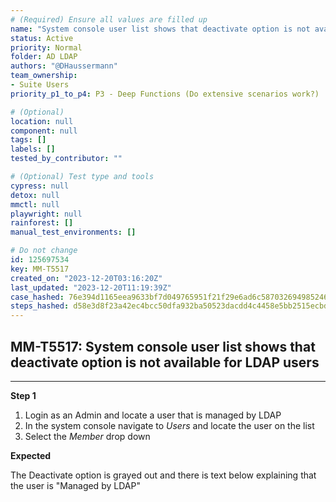 ```yaml
---
# (Required) Ensure all values are filled up
name: "System console user list shows that deactivate option is not available for LDAP users"
status: Active
priority: Normal
folder: AD LDAP
authors: "@DHaussermann"
team_ownership: 
- Suite Users
priority_p1_to_p4: P3 - Deep Functions (Do extensive scenarios work?)

# (Optional)
location: null
component: null
tags: []
labels: []
tested_by_contributor: ""

# (Optional) Test type and tools
cypress: null
detox: null
mmctl: null
playwright: null
rainforest: []
manual_test_environments: []

# Do not change
id: 125697534
key: MM-T5517
created_on: "2023-12-20T03:16:20Z"
last_updated: "2023-12-20T11:19:39Z"
case_hashed: 76e394d1165eea9633bf7d049765951f21f29e6ad6c5870326949852464724e1263075590517f47b5b46868e9712d91a
steps_hashed: d58e3d8f23a42ec4bcc50dfa932ba50523dacdd4c4458e5bb2515ecbd61051f568c6a1e8841ec1a92346c29bfdd63662
---
```


<!-- (Auto-generated) Based on frontmatter's "key" and "name" -->

## MM-T5517: System console user list shows that deactivate option is not available for LDAP users

---

**Step 1**

1. Login as an Admin and locate a user that is managed by LDAP
2. In the system console navigate to _Users_ and locate the user on the list
3. Select the _Member_ drop down

**Expected**

The Deactivate option is grayed out and there is text below explaining that the user is "Managed by LDAP"
